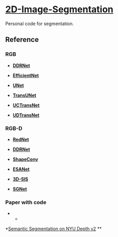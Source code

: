 # [2D-Image-Segmentation](https://github.com/li-jin-1998/2D-Image-Segmentation)

Personal code for segmentation.

## Reference

### RGB

- **[DDRNet](https://github.com/ydhongHIT/DDRNet)**

- **[EfficientNet](https://github.com/lukemelas/EfficientNet-PyTorch)**

- **[UNet](https://github.com/milesial/Pytorch-UNet)**

- **[TransUNet](https://github.com/Beckschen/TransUNet)**

- **[UCTransNet](https://github.com/mcgregorwwww/uctransnet)**

- **[UDTransNet](https://github.com/McGregorWwww/UDTransNet)**

### RGB-D

- **[RedNet](https://github.com/JindongJiang/RedNet)**

- **[DDRNet](https://github.com/ydhongHIT/DDRNet)**

- **[ShapeConv](https://github.com/hanchaoleng/ShapeConv)**

- **[ESANet](https://github.com/TUI-NICR/ESANet)**

- **[3D-SIS](https://github.com/Sekunde/3D-SIS)**

- **[SGNet](https://github.com/LinZhuoChen/SGNet)**

### Paper with code

-
    *
*[Semantic Segmentation on NYU Depth v2](https://paperswithcode.com/sota/semantic-segmentation-on-nyu-depth-v2?tag_filter=0)
**

